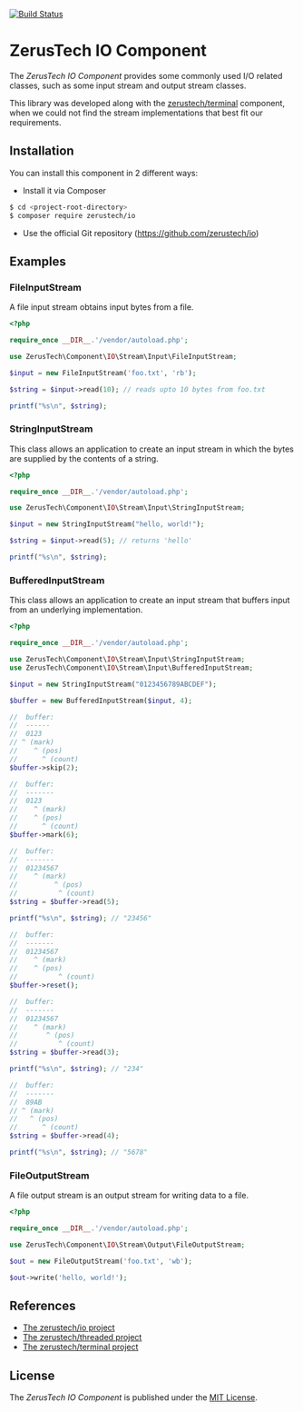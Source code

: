 [![Build Status](https://api.travis-ci.org/zerustech/io.svg)](https://travis-ci.org/zerustech/io)

ZerusTech IO Component
================================================
The *ZerusTech IO Component* provides some commonly used I/O related classes,
such as some input stream and output stream classes.

This library was developed along with the [zerustech/terminal][4] component, when we
could not find the stream implementations that best fit our requirements.

Installation
-------------

You can install this component in 2 different ways:

* Install it via Composer
```bash
$ cd <project-root-directory>
$ composer require zerustech/io
```

* Use the official Git repository (https://github.com/zerustech/io)

Examples
-------------

### FileInputStream ###

A file input stream obtains input bytes from a file.

```php
<?php

require_once __DIR__.'/vendor/autoload.php';

use ZerusTech\Component\IO\Stream\Input\FileInputStream;

$input = new FileInputStream('foo.txt', 'rb');

$string = $input->read(10); // reads upto 10 bytes from foo.txt

printf("%s\n", $string);

```

### StringInputStream ###

This class allows an application to create an input stream in which the bytes
are supplied by the contents of a string.

```php
<?php

require_once __DIR__.'/vendor/autoload.php';

use ZerusTech\Component\IO\Stream\Input\StringInputStream;

$input = new StringInputStream("hello, world!");

$string = $input->read(5); // returns 'hello'

printf("%s\n", $string);

```

### BufferedInputStream ###

This class allows an application to create an input stream that buffers input
from an underlying implementation.

```php
<?php

require_once __DIR__.'/vendor/autoload.php';

use ZerusTech\Component\IO\Stream\Input\StringInputStream;
use ZerusTech\Component\IO\Stream\Input\BufferedInputStream;

$input = new StringInputStream("0123456789ABCDEF");

$buffer = new BufferedInputStream($input, 4);

//  buffer:
//  ------
//  0123 
// ^ (mark)
//    ^ (pos)
//      ^ (count)
$buffer->skip(2);

//  buffer:
//  -------
//  0123 
//    ^ (mark)
//    ^ (pos)
//      ^ (count)
$buffer->mark(6);

//  buffer:
//  -------
//  01234567
//    ^ (mark)
//         ^ (pos)
//          ^ (count)
$string = $buffer->read(5);

printf("%s\n", $string); // "23456"

//  buffer:
//  -------
//  01234567
//    ^ (mark)
//    ^ (pos)
//          ^ (count)
$buffer->reset();

//  buffer:
//  -------
//  01234567
//    ^ (mark)
//       ^ (pos)
//          ^ (count)
$string = $buffer->read(3);

printf("%s\n", $string); // "234"

//  buffer:
//  -------
//  89AB
// ^ (mark)
//   ^ (pos)
//      ^ (count)
$string = $buffer->read(4);

printf("%s\n", $string); // "5678"

```


### FileOutputStream ###

A file output stream is an output stream for writing data to a file.

```php
<?php

require_once __DIR__.'/vendor/autoload.php';

use ZerusTech\Component\IO\Stream\Output\FileOutputStream;

$out = new FileOutputStream('foo.txt', 'wb');

$out->write('hello, world!');

```

References
----------
* [The zerustech/io project][2]
* [The zerustech/threaded project][3]
* [The zerustech/terminal project][4]

[1]:  https://opensource.org/licenses/MIT "The MIT License (MIT)"
[2]:  https://github.com/zerustech/io "The zerustech/io Project"
[3]:  https://github.com/zerustech/threaded "The zerustech/threaded Project"
[4]:  https://github.com/zerustech/terminal "The zerustech/terminal Project"

License
-------
The *ZerusTech IO Component* is published under the [MIT License][1].
